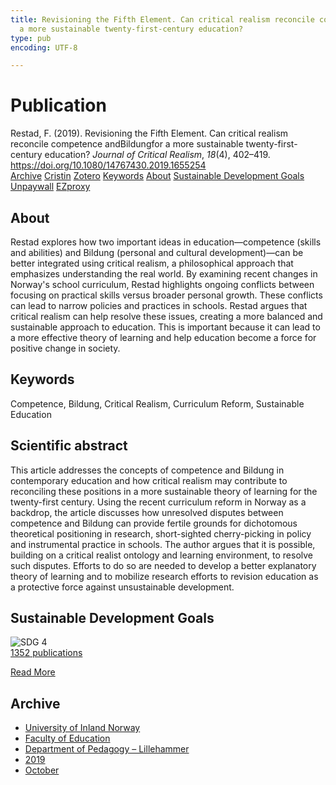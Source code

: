 ```yaml
---
title: Revisioning the Fifth Element. Can critical realism reconcile competence andBildungfor
  a more sustainable twenty-first-century education?
type: pub
encoding: UTF-8

---
```

<h1>Publication</h1>
<article id="csl-bib-container-NA5SUWK2" class="csl-bib-container">
  <div class="csl-bib-body"> <div class="csl-entry">Restad, F. (2019). Revisioning the Fifth Element. Can critical realism reconcile competence andBildungfor a more sustainable twenty-first-century education? <i>Journal of Critical Realism</i>, <i>18</i>(4), 402–419. <a href="https://doi.org/10.1080/14767430.2019.1655254">https://doi.org/10.1080/14767430.2019.1655254</a></div> </div>
  <div class="csl-bib-buttons">
    <a href="#taxonomy-article-NA5SUWK2" alt="archive" class="csl-bib-button">Archive</a>
    <a href="https://app.cristin.no/results/show.jsf?id=1739715" alt="Cristin" class="csl-bib-button">Cristin</a>
    <a href="http://zotero.org/groups/5881554/items/NA5SUWK2" alt="Zotero" class="csl-bib-button">Zotero</a>
    <a href="#keywords-article-NA5SUWK2" alt="keywords" class="csl-bib-button">Keywords</a>
    <a href="#about-article-NA5SUWK2" alt="about_pub" class="csl-bib-button">About</a>
    <a href="#sdg-article-NA5SUWK2" alt="sdg" class="csl-bib-button">Sustainable Development Goals</a>
    <a href="https://doi.org/10.1080/14767430.2019.1655254" alt="Unpaywall" class="csl-bib-button">Unpaywall</a>
    <a href="https://doi.org/10.1080/14767430.2019.1655254" alt="EZproxy" class="csl-bib-button">EZproxy</a>
  </div>
  <div id="csl-bib-meta-container-NA5SUWK2"></div>
</article>
<div id="csl-bib-meta-NA5SUWK2" class="csl-bib-meta">
  <article id="about-article-NA5SUWK2" class="about_pub-article">
    <h1>About</h1>
    Restad explores how two important ideas in education—competence (skills and abilities) and Bildung (personal and cultural development)—can be better integrated using critical realism, a philosophical approach that emphasizes understanding the real world. By examining recent changes in Norway's school curriculum, Restad highlights ongoing conflicts between focusing on practical skills versus broader personal growth. These conflicts can lead to narrow policies and practices in schools. Restad argues that critical realism can help resolve these issues, creating a more balanced and sustainable approach to education. This is important because it can lead to a more effective theory of learning and help education become a force for positive change in society.
  </article>
  <article id="keywords-article-NA5SUWK2" class="keywords-article">
    <h1>Keywords</h1>
    Competence, Bildung, Critical Realism, Curriculum Reform, Sustainable Education
  </article>
  <article id="abstract-article-NA5SUWK2" class="abstract-article">
    <h1>Scientific abstract</h1>
    This article addresses the concepts of competence and Bildung in contemporary education and how critical realism may contribute to reconciling these positions in a more sustainable theory of learning for the twenty-first century. Using the recent curriculum reform in Norway as a backdrop, the article discusses how unresolved disputes between competence and Bildung can provide fertile grounds for dichotomous theoretical positioning in research, short-sighted cherry-picking in policy and instrumental practice in schools. The author argues that it is possible, building on a critical realist ontology and learning environment, to resolve such disputes. Efforts to do so are needed to develop a better explanatory theory of learning and to mobilize research efforts to revision education as a protective force against unsustainable development.
  </article>
  <article id="sdg-article-NA5SUWK2" class="sdg-article">
    <h1>Sustainable Development Goals</h1>
    <div class="sdg-container"><div id="sdg4" class="sdg">
        <img src="{{< params subfolder >}}images/sdg/sdg04_en.png" class="image" alt="SDG 4">
        <div class="sdg-overlay">
          <a href="/en/archive/?key=?sdg=4#archive" class="sdg-publication-count"><span>1352</span> publications</a>
          <p><a href="https://sdgs.un.org/goals/goal4" class="sdg-read-more">Read More</a></p>
        </div>
      </div></div>
  </article>
  <article id="taxonomy-article-NA5SUWK2" class="taxonomy-article">
    <h1>Archive</h1>
    <ul>
      <li>
        <a href="/en/archive/?key=3DCRN523">University of Inland Norway</a>
      </li>
      <li>
        <a href="/en/archive/?key=WYNZA47F">Faculty of Education</a>
      </li>
      <li>
        <a href="/en/archive/?key=L8MA547R">Department of Pedagogy – Lillehammer</a>
      </li>
      <li>
        <a href="/en/archive/?key=GVCKFHWP">2019</a>
      </li>
      <li>
        <a href="/en/archive/?key=4TPVM73B">October</a>
      </li>
    </ul>
  </article>
</div>
